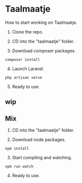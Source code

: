 # Taalmaatje

How to start working on Taalmaatje.

1. Clone the repo.

2. CD into the "taalmaatje" folder.

3. Download composer packages.
```
composer install
```

4. Launch Laravel.
```
php artisan serve
```

5. Ready to use.


## wip
## Mix

1. CD into the "taalmaatje" folder.

2. Download node packages.
```
npm install
```

3. Start compiling and watching.
```
npm run watch
```

4. Ready to use.


